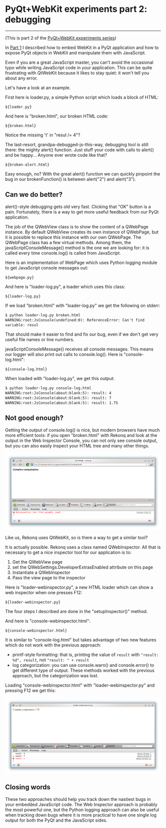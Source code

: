 # PyQt+WebKit experiments part 2: debugging

----

(This is part 2 of the [PyQt+WebKit experiments series](/article-series/pyqtwebkit-experiments/))

In [Part 1](/2012/01/20/swimming-against-the-stream-or-preparing-for-next-stream-change-pyqtwebkit-experiments/) I described how to embed WebKit in a PyQt application and how to expose PyQt objects in WebKit and manipulate them with JavaScript.

Even if you are a great JavaScript master, you can't avoid the occasional typo while writing JavaScript code in your application. This can be quite frustrating with QtWebKit because it likes to stay quiet: it won't tell you about any error.

Let's have a look at an example.

First here is loader.py, a simple Python script which loads a block of HTML:

    ${loader.py}

And here is "broken.html", our broken HTML code:

    ${broken.html}

Notice the missing 't' in "resul /= 4"?

The last-resort, grandpa-debugged-js-this-way, debugging tool is still there: the mighty alert() function. Just stuff your code with calls to alert() and be happy... Anyone ever wrote code like that?

    ${broken-alert.html}

Easy enough, no? With the great alert() function we can quickly pinpoint the bug in our brokenFunction() is between alert("2") and alert("3").

## Can we do better?

alert()-style debugging gets old very fast. Clicking that "OK" button is a pain. Fortunately, there is a way to get more useful feedback from our PyQt application.

The job of the QWebView class is to show the content of a QWebPage instance. By default QWebView creates its own instance of QWebPage, but it is possible to replace this instance with our own QWebPage. The QWebPage class has a few virtual methods. Among them, the javaScriptConsoleMessage() method is the one we are looking for: it is called every time console.log() is called from JavaScript.

Here is an implementation of WebPage which uses Python logging module to get JavaScript console messages out:

    ${webpage.py}

And here is "loader-log.py", a loader which uses this class:

    ${loader-log.py}

If we load "broken.html" with "loader-log.py" we get the following on stderr:

    $ python loader-log.py broken.html
    WARNING:root:JsConsole(undefined:0): ReferenceError: Can't find variable: resul

That should make it easier to find and fix our bug, even if we don't get very useful file names or line numbers.

javaScriptConsoleMessage() receives all console messages. This means our logger will also print out calls to console.log(). Here is "console-log.html":

    ${console-log.html}

When loaded with "loader-log.py", we get this output:

    $ python loader-log.py console-log.html
    WARNING:root:JsConsole(about:blank:5): result: 4
    WARNING:root:JsConsole(about:blank:5): result: 7
    WARNING:root:JsConsole(about:blank:5): result: 1.75

## Not good enough?

Getting the output of console.log() is nice, but modern browsers have much more efficient tools: if you open "broken.html" with Rekonq and look at the output in the Web Inspector Console, you can not only see console output, but you can also easily inspect your HTML tree and many other things.

![Rekonq Web Inspector](rekonq-webinspector.png)

Like us, Rekonq uses QtWebKit, so is there a way to get a similar tool?

It is actually possible. Rekonq uses a class named QWebInspector. All that is necessary to get a nice inspector tool for our application is to:

1. Get the QWebView page
1. set the QWebSettings.DeveloperExtrasEnabled attribute on this page
1. Instantiate a QWebInspector
1. Pass the view page to the inspector

Here is "loader-webinspector.py", a new HTML loader which can show a web inspector when one presses F12:

    ${loader-webinspector.py}

The four steps I described are done in the "setupInspector()" method.

And here is "console-webinspector.html":

    ${console-webinspector.html}

It is similar to "console-log.html" but takes advantage of two new features which do not work with the previous approach:

- printf-style formatting: that is, printing the value of `result` with `"result: %d", result`, not `"result: " + result`
- log categorization: you can use console.warn() and console.error() to get different type of output. These methods worked with the previous approach, but the categorization was lost.

Loading "console-webinspector.html" with "loader-webinspector.py" and pressing F12 we get this:

![Loader with web inspector](loader-webinspector.png)

## Closing words

These two approaches should help you track down the nastiest bugs in your embedded JavaScript code. The Web Inspector approach is probably the most powerful one, but the Python logging approach can also be useful when tracking down bugs where it is more practical to have one single log output for both the PyQt and the JavaScript sides.
